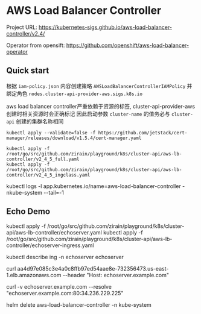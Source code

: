 # AWS Load Balancer Controller

Project URL: https://kubernetes-sigs.github.io/aws-load-balancer-controller/v2.4/

Operator from opensift: https://github.com/openshift/aws-load-balancer-operator

## Quick start


根据 `iam-policy.json` 内容创建策略 `AWSLoadBalancerControllerIAMPolicy` 并绑定角色 `nodes.cluster-api-provider-aws.sigs.k8s.io`


aws load balancer controller严重依赖于资源的标签, cluster-api-provider-aws 创建时相关资源时会正确标记
因此启动参数 `cluster-name` 的值务必与 `cluster-api` 创建的集群名称相同

```
kubectl apply --validate=false -f https://github.com/jetstack/cert-manager/releases/download/v1.5.4/cert-manager.yaml

kubectl apply -f /root/go/src/github.com/zirain/playground/k8s/cluster-api/aws-lb-controller/v2_4_5_full.yaml
kubectl apply -f /root/go/src/github.com/zirain/playground/k8s/cluster-api/aws-lb-controller/v2_4_5_ingclass.yaml
```

kubectl logs -l app.kubernetes.io/name=aws-load-balancer-controller -nkube-system --tail=-1

## Echo Demo

kubectl apply -f /root/go/src/github.com/zirain/playground/k8s/cluster-api/aws-lb-controller/echoserver.yaml
kubectl apply -f /root/go/src/github.com/zirain/playground/k8s/cluster-api/aws-lb-controller/echoserver-ingress.yaml

kubectl describe ing -n echoserver echoserver


curl  aa4d97e085c3e4a0c8ffb97ed54aae8e-732356473.us-east-1.elb.amazonaws.com --header "Host: echoserver.example.com"

curl -v echoserver.example.com --resolve "echoserver.example.com:80:34.236.229.225"


helm delete aws-load-balancer-controller -n kube-system



